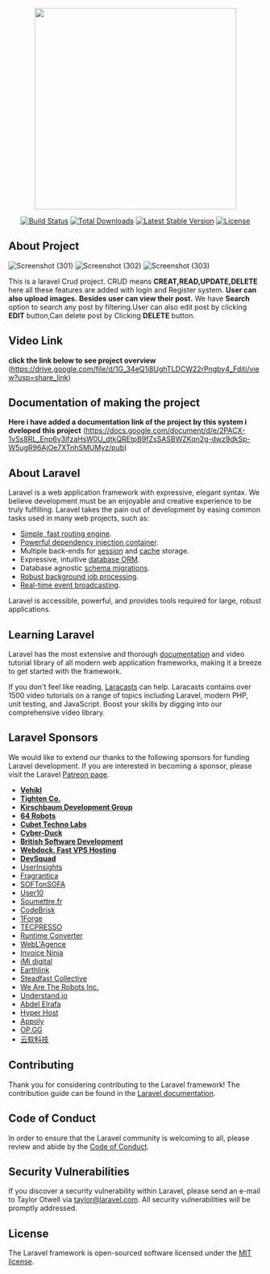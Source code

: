 <p align="center"><img src="https://www.google.com/url?sa=i&url=https%3A%2F%2Fwww.pinterest.com%2Fpin%2F320811173459534356%2F&psig=AOvVaw3ah8FM5jPs1tpKWpZ-SvdP&ust=1671978501487000&source=images&cd=vfe&ved=0CBAQjRxqFwoTCPCNtLa7kvwCFQAAAAAdAAAAABAJ" width="400"></p>
<p align="center">
<a href="https://travis-ci.org/laravel/framework"><img src="https://travis-ci.org/laravel/framework.svg" alt="Build Status"></a>
<a href="https://packagist.org/packages/laravel/framework"><img src="https://poser.pugx.org/laravel/framework/d/total.svg" alt="Total Downloads"></a>
<a href="https://packagist.org/packages/laravel/framework"><img src="https://poser.pugx.org/laravel/framework/v/stable.svg" alt="Latest Stable Version"></a>
<a href="https://packagist.org/packages/laravel/framework"><img src="https://poser.pugx.org/laravel/framework/license.svg" alt="License"></a>
</p>

## About Project
![Screenshot (301)](https://user-images.githubusercontent.com/79588712/209400534-0f1dae5e-d3cd-46a3-bde9-0cdf283edbeb.png)
![Screenshot (302)](https://user-images.githubusercontent.com/79588712/209400544-faf09b0f-76e5-4e43-88f2-3fbda8d02924.png)
![Screenshot (303)](https://user-images.githubusercontent.com/79588712/209425813-ffaa3535-72ca-431e-bbca-fda878931e98.png)
<br/>

This is a laravel Crud project. CRUD means **CREAT,READ,UPDATE,DELETE** here all these features are added with login and Register system. **User can also upload images.**
**Besides user can view their post.** We have **Search** option to search any post by filtering.User can also edit post by clicking **EDIT** button,Can delete post by Clicking **DELETE** button.

## Video Link
**click the link below to see project overview**<br/>
(https://drive.google.com/file/d/1G_34eQ1i8UghTLDCW22rPngby4_Fditi/view?usp=share_link)

## Documentation of making the project
**Here i have added a documentation link of the project by this system i dveloped this project**
(https://docs.google.com/document/d/e/2PACX-1vSs8RL_Enp6v3ifzaHsW0U_dtkQREtpB9fZsSASBWZKqn2g-dwz9dkSp-W5ugR96AjOe7XTnhSMUMyz/pub)

## About Laravel

Laravel is a web application framework with expressive, elegant syntax. We believe development must be an enjoyable and creative experience to be truly fulfilling. Laravel takes the pain out of development by easing common tasks used in many web projects, such as:

- [Simple, fast routing engine](https://laravel.com/docs/routing).
- [Powerful dependency injection container](https://laravel.com/docs/container).
- Multiple back-ends for [session](https://laravel.com/docs/session) and [cache](https://laravel.com/docs/cache) storage.
- Expressive, intuitive [database ORM](https://laravel.com/docs/eloquent).
- Database agnostic [schema migrations](https://laravel.com/docs/migrations).
- [Robust background job processing](https://laravel.com/docs/queues).
- [Real-time event broadcasting](https://laravel.com/docs/broadcasting).

Laravel is accessible, powerful, and provides tools required for large, robust applications.

## Learning Laravel

Laravel has the most extensive and thorough [documentation](https://laravel.com/docs) and video tutorial library of all modern web application frameworks, making it a breeze to get started with the framework.

If you don't feel like reading, [Laracasts](https://laracasts.com) can help. Laracasts contains over 1500 video tutorials on a range of topics including Laravel, modern PHP, unit testing, and JavaScript. Boost your skills by digging into our comprehensive video library.

## Laravel Sponsors

We would like to extend our thanks to the following sponsors for funding Laravel development. If you are interested in becoming a sponsor, please visit the Laravel [Patreon page](https://patreon.com/taylorotwell).

- **[Vehikl](https://vehikl.com/)**
- **[Tighten Co.](https://tighten.co)**
- **[Kirschbaum Development Group](https://kirschbaumdevelopment.com)**
- **[64 Robots](https://64robots.com)**
- **[Cubet Techno Labs](https://cubettech.com)**
- **[Cyber-Duck](https://cyber-duck.co.uk)**
- **[British Software Development](https://www.britishsoftware.co)**
- **[Webdock, Fast VPS Hosting](https://www.webdock.io/en)**
- **[DevSquad](https://devsquad.com)**
- [UserInsights](https://userinsights.com)
- [Fragrantica](https://www.fragrantica.com)
- [SOFTonSOFA](https://softonsofa.com/)
- [User10](https://user10.com)
- [Soumettre.fr](https://soumettre.fr/)
- [CodeBrisk](https://codebrisk.com)
- [1Forge](https://1forge.com)
- [TECPRESSO](https://tecpresso.co.jp/)
- [Runtime Converter](http://runtimeconverter.com/)
- [WebL'Agence](https://weblagence.com/)
- [Invoice Ninja](https://www.invoiceninja.com)
- [iMi digital](https://www.imi-digital.de/)
- [Earthlink](https://www.earthlink.ro/)
- [Steadfast Collective](https://steadfastcollective.com/)
- [We Are The Robots Inc.](https://watr.mx/)
- [Understand.io](https://www.understand.io/)
- [Abdel Elrafa](https://abdelelrafa.com)
- [Hyper Host](https://hyper.host)
- [Appoly](https://www.appoly.co.uk)
- [OP.GG](https://op.gg)
- [云软科技](http://www.yunruan.ltd/)

## Contributing

Thank you for considering contributing to the Laravel framework! The contribution guide can be found in the [Laravel documentation](https://laravel.com/docs/contributions).

## Code of Conduct

In order to ensure that the Laravel community is welcoming to all, please review and abide by the [Code of Conduct](https://laravel.com/docs/contributions#code-of-conduct).

## Security Vulnerabilities

If you discover a security vulnerability within Laravel, please send an e-mail to Taylor Otwell via [taylor@laravel.com](mailto:taylor@laravel.com). All security vulnerabilities will be promptly addressed.

## License

The Laravel framework is open-sourced software licensed under the [MIT license](https://opensource.org/licenses/MIT).

